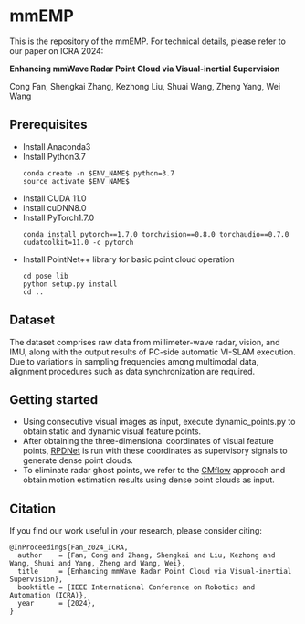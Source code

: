 # mmEMP
This is the repository of the mmEMP. For technical details, please refer to our paper on ICRA 2024:

**Enhancing mmWave Radar Point Cloud via Visual-inertial Supervision**

Cong Fan, Shengkai Zhang, Kezhong Liu, Shuai Wang, Zheng Yang, Wei Wang
## Prerequisites
* Install Anaconda3
* Install Python3.7
  ```
  conda create -n $ENV_NAME$ python=3.7
  source activate $ENV_NAME$
  ```
* Install CUDA 11.0
* install cuDNN8.0
* Install PyTorch1.7.0
  ```
  conda install pytorch==1.7.0 torchvision==0.8.0 torchaudio==0.7.0 cudatoolkit=11.0 -c pytorch
  ```
* Install PointNet++ library for basic point cloud operation
  ```
  cd pose lib
  python setup.py install
  cd ..
## Dataset
The dataset comprises raw data from millimeter-wave radar, vision, and IMU, along with the output results of PC-side automatic VI-SLAM execution. Due to variations in sampling frequencies among multimodal data, alignment procedures such as data synchronization are required.
## Getting started
* Using consecutive visual images as input, execute dynamic_points.py to obtain static and dynamic visual feature points.
* After obtaining the three-dimensional coordinates of visual feature points, [RPDNet](https://github.com/thucyw/RPDNet) is run with these coordinates as supervisory signals to generate dense point clouds.
* To eliminate radar ghost points, we refer to the [CMflow](https://github.com/Toytiny/CMFlow) approach and obtain motion estimation results using dense point clouds as input.

## Citation
If you find our work useful in your research, please consider citing:
  ```
@InProceedings{Fan_2024_ICRA,
    author    = {Fan, Cong and Zhang, Shengkai and Liu, Kezhong and Wang, Shuai and Yang, Zheng and Wang, Wei},
    title     = {Enhancing mmWave Radar Point Cloud via Visual-inertial Supervision},
    booktitle = {IEEE International Conference on Robotics and Automation (ICRA)},
    year      = {2024},
}
  ```
